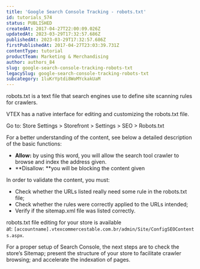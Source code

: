 ```yaml
---
title: 'Google Search Console Tracking - robots.txt'
id: tutorials_574
status: PUBLISHED
createdAt: 2017-04-27T22:00:09.026Z
updatedAt: 2023-03-29T17:32:57.686Z
publishedAt: 2023-03-29T17:32:57.686Z
firstPublishedAt: 2017-04-27T23:03:39.731Z
contentType: tutorial
productTeam: Marketing & Merchandising
author: authors_84
slug: google-search-console-tracking-robots-txt
legacySlug: google-search-console-tracking-robots-txt
subcategory: 1luKrYptdi8WoMYckakUaM
---
```


robots.txt is a text file that search engines use to define site scanning rules for crawlers.

VTEX has a native interface for editing and customizing the robots.txt file.

Go to: Store Settings > Storefront > Settings > SEO > Robots.txt

For a better understanding of the content, see below a detailed description of the basic functions:

- **Allow:** by using this word, you will allow the search tool crawler to browse and index the address given.
- **Disallow: **you will be blocking the content given

In order to validate the content, you must:

- Check whether the URLs listed really need some rule in the robots.txt file;
- Check whether the rules were correctly applied to the URLs intended;
- Verify if the sitemap.xml file was listed correctly.

robots.txt file editing for your store is available at: `[accountname].vtexcommercestable.com.br/admin/Site/ConfigSEOContents.aspx`.

For a proper setup of Search Console, the next steps are to check the store’s Sitemap; present the structure of your store to facilitate crawler browsing; and accelerate the indexation of pages.

